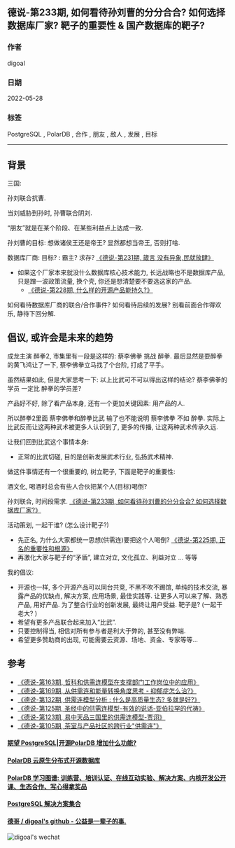 ## 德说-第233期, 如何看待孙刘曹的分分合合? 如何选择数据库厂家? 靶子的重要性 & 国产数据库的靶子?   
                                                  
### 作者                                                  
digoal                                                  
                                                  
### 日期                                                  
2022-05-28                                       
                                                  
### 标签                                                  
PostgreSQL , PolarDB , 合作 , 朋友 , 敌人 , 发展 , 目标                                      
                                                  
----                                    
                                                  
## 背景     
三国:   
  
孙刘联合抗曹.   
  
当刘威胁到孙时, 孙曹联合阴刘.   
  
“朋友”就是在某个阶段、在某些利益点上达成一致.   
  
孙刘曹的目标: 想做诸侯王还是帝王? 显然都想当帝王, 否则打啥.    
  
数据库厂商: 目标? : 霸主? 求存?    [《德说-第231期, 箴言 没有异象,民就放肆》](../202305/20230528_01.md)  
- 如果这个厂家本来就没什么数据库核心技术能力, 长远战略也不是数据库产品, 只是蹭一波政策流量, 换个壳, 你还是想清楚要不要选这家的产品.  
    - [《德说-第228期, 什么样的开源产品能持久?》](../202305/20230513_02.md)  
  
如何看待数据库厂商的联合/合作事件? 如何看待后续的发展? 别看前面合作得欢乐, 静待下回分解.    
   
## 倡议, 或许会是未来的趋势
成龙主演 醉拳2, 市集里有一段是这样的: 蔡李佛拳 挑战 醉拳.  最后显然是耍醉拳的黄飞鸿让了一下, 蔡李佛拳立马找了个台阶, 打成了平手。  
  
虽然结果如此, 但是大家思考一下: 以上比武可不可以得出这样的结论? 蔡李佛拳的学员 一定比 醉拳的学员差?    
  
产品好不好, 除了看产品本身, 还有一个更加关键因素: 用产品的人.    
  
所以醉拳2里面 蔡李佛拳和醉拳比武 输了也不能说明 蔡李佛拳 不如 醉拳.   实际上比武反而让这两种武术被更多人认识到了, 更多的传播, 让这两种武术传承久远.    
  
让我们回到比武这个事情本身:    
- 正常的比武切磋, 目的是创新发展武术行业, 弘扬武术精神.    
  
做这件事情还有一个很重要的, 树立靶子, 下面是靶子的重要性:   
  
酒文化, 喝酒时总会有些人合伙把某个人(目标)喝倒?     
  
孙刘联合, 时间段需求.     [《德说-第233期, 如何看待孙刘曹的分分合合? 如何选择数据库厂家?》](../202305/20230528_03.md)    
  
活动策划, 一起干谁? (怎么设计靶子?)      
- 先正名, 为什么大家都统一思想(供需连)要把这个人喝倒? [《德说-第225期, 正名的重要性和根源》](../202305/20230507_01.md)     
- 再激化大家与靶子的“矛盾”, 建立对立, 文化孤立、利益对立 ... 等等     
  
  
我的倡议:    
- 开源也一样, 多个开源产品可以同台共竞, 不黑不吹不踢馆, 单纯的技术交流, 暴露产品的优缺点, 解决方案, 应用场景, 最佳实践等. 让更多人可以来了解、熟悉产品, 用好产品. 为了整合行业的创新发展, 最终让用户受益.  靶子是? (一起干老大? )   
- 希望有更多产品联合起来加入“比武”.     
- 只要控制得当, 相信对所有参与者是利大于弊的, 甚至没有弊端.    
- 希望更多赞助商的出现, 可能需要云资源、场地、资金、专家等等...    
  
  
  
## 参考
- [《德说-第163期, 哲科和供需连模型在支撑部门工作岗位中的应用》](../202210/20221022_02.md)      
- [《德说-第169期, 从供需连和能量转换角度思考 - 抑郁症怎么治?》](../202211/20221111_03.md)      
- [《德说-第132期, 供需连模型分析 : 什么是高质量生态? 多就是好?》](../202209/20220903_02.md)      
- [《德说-第125期, 圣经中的供需连模型-有效的说话-亚伯拉罕的代祷》](../202208/20220819_02.md)      
- [《德说-第123期, 易中天品三国里的供需连模型-贾诩》](../202208/20220812_01.md)      
- [《德说-第105期, 茶室与产品社区的跨行业"供需连"》](../202206/20220617_01.md)      
    
  
#### [期望 PostgreSQL|开源PolarDB 增加什么功能?](https://github.com/digoal/blog/issues/76 "269ac3d1c492e938c0191101c7238216")
  
  
#### [PolarDB 云原生分布式开源数据库](https://github.com/ApsaraDB "57258f76c37864c6e6d23383d05714ea")
  
  
#### [PolarDB 学习图谱: 训练营、培训认证、在线互动实验、解决方案、内核开发公开课、生态合作、写心得拿奖品](https://www.aliyun.com/database/openpolardb/activity "8642f60e04ed0c814bf9cb9677976bd4")
  
  
#### [PostgreSQL 解决方案集合](../201706/20170601_02.md "40cff096e9ed7122c512b35d8561d9c8")
  
  
#### [德哥 / digoal's github - 公益是一辈子的事.](https://github.com/digoal/blog/blob/master/README.md "22709685feb7cab07d30f30387f0a9ae")
  
  
![digoal's wechat](../pic/digoal_weixin.jpg "f7ad92eeba24523fd47a6e1a0e691b59")
  
